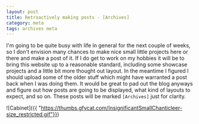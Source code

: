 ```yaml
---
layout: post
title: Retroactively making posts - [Archives]
category: meta
tags: archives meta
---
```


I'm going to be quite busy with life in general for the next couple of weeks, so I don't envision many chances to make nice small little projects here or there and make a post of it.
If I do get to work on my hobbies it will be to bring this website up to a reasonable standard, including some showcase projects and a little bit more thought out layout. In the meantime I figured I should upload some of the older stuff which might have warranted a post back when I was doing them. It would be great to pad out the blog anyways and figure out how posts are going to be displayed, what kind of layouts to expect, and so on. These posts will be marked `[Archives]` just for clarity.

![Cabinet]({{ "https://thumbs.gfycat.com/InsignificantSmallChanticleer-size_restricted.gif"}})
